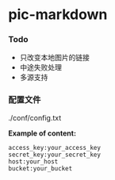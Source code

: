 # pic-markdown

### Todo
* 只改变本地图片的链接
* 中途失败处理
* 多源支持

### 配置文件
./conf/config.txt

<b>Example of content:</b>
```
access_key:your_access_key
secret_key:your_secret_key
host:your_host
bucket:your_bucket
```